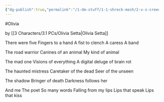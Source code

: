 ```yaml
---
{"dg-publish":true,"permalink":"/1-dm-stuff/1-1-shreck-mesh/2-v-s-creed/there-were-five/"}
---
```


#Olivia



by [[3 Characters/3.1 PCs/Olivia Setta\|Olivia Setta]]

There were five
Fingers to a hand
A fist to clench
A caress
A band

The road warrior
Canines of an animal
My kind of animal

The mad one
Visions of everything
A digital deluge of brain rot

The haunted mistress
Caretaker of the dead
Seer of the unseen

The shadow
Bringer of death
Darkness follows her

And me
The poet
So many words
Falling from my lips
Lips that speak
Lips that kiss

